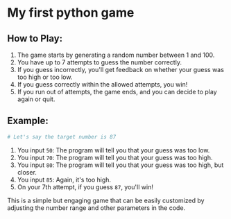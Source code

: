 # My first python game

## How to Play:
1. The game starts by generating a random number between 1 and 100.
2. You have up to 7 attempts to guess the number correctly.
3. If you guess incorrectly, you'll get feedback on whether your guess was too high or too low.
4. If you guess correctly within the allowed attempts, you win!
5. If you run out of attempts, the game ends, and you can decide to play again or quit.

## Example:
```python
# Let's say the target number is 87
```
1. You input `50`: The program will tell you that your guess was too low.
2. You input `70`: The program will tell you that your guess was too high.
3. You input `80`: The program will tell you that your guess was too high, but closer.
4. You input `85`: Again, it's too high.
5. On your 7th attempt, if you guess `87`, you'll win!

This is a simple but engaging game that can be easily customized by adjusting the number range and other
parameters in the code.
